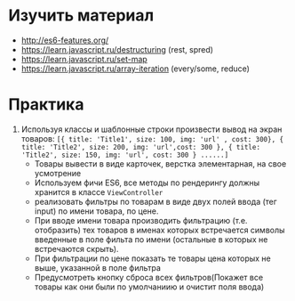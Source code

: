# Изучить материал

* http://es6-features.org/
* https://learn.javascript.ru/destructuring (rest, spred)
* https://learn.javascript.ru/set-map
* https://learn.javascript.ru/array-iteration (every/some, reduce)

# Практика

1) Используя классы и шаблонные строки произвести вывод на экран товаров:
    `[{ title: 'Title1', size: 100, img: 'url' , cost: 300}, { title: 'Title2', size: 200, img: 'url',cost: 300 }, { title: 'Title2', size: 150, img: 'url', cost: 300 } ......]`
    * Товары вывести в виде карточек, верстка элементарная, на свое усмотрение
    * Используем фичи ES6, все методы по рендерингу должны хранится в классе `ViewController`
    * реализовать фильтры по товарам в виде двух полей ввода (тег input) по имени товара, по цене. 
    * При вводе имени товара производить фильтрацию (т.е. отобразить) тех товаров в именах которых встречается символы введенные в поле фильта по имени (остальные в которых не встречаются скрыть).
    * При фильтрации по цене показать те товары цена которых не выше, указанной в поле фильтра
    * Предусмотреть кнопку сброса всех фильтров(Покажет все товары как они были по умолчаниию и очистит поля ввода)


